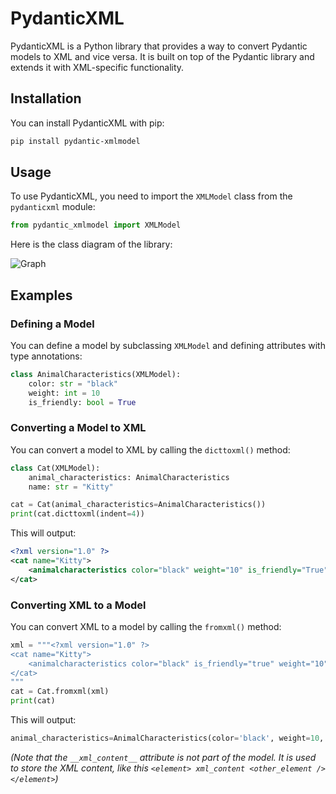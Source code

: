 # PydanticXML

PydanticXML is a Python library that provides a way to convert Pydantic models to XML and vice versa. It is built on top of the Pydantic library and extends it with XML-specific functionality.

## Installation

You can install PydanticXML with pip:

```bash
pip install pydantic-xmlmodel
```

## Usage

To use PydanticXML, you need to import the `XMLModel` class from the `pydanticxml` module:

```python
from pydantic_xmlmodel import XMLModel
```

Here is the class diagram of the library:

![Graph](https://mermaid.ink/img/pako:eNp9UstqwzAQ_BWhUxqcHzAh0NetpodeCnERG2ntiugRpHXTkObfu3ZCGpNQgSxpZnYGr7SXOhqUpdQOcn6y0CbwdRA8BkS8Vy8VK1yFBGJ_ZPoxn3tGBs1i8QcLpQJulZpolwsRwGMhVpCRD0CUeJlO11tIbb4rxX3YHSsPtxLHaQ9sMsCXaTOlvr1TfYxSpXjdkI0B3DJT-ritarqge9FI_gjOwcrhcigsRP-9rtcxEAb6J0ioFumcNeE_ZP6CNlYTReYnNhi2ujCygTjYBu06g4PFF6bMXClWMborqyZF3xvxHCgWnDs06uno_uY_s9kZkYX0mDxYw9c_9LqW9Ikea1ny1kAS61rW4cBC6Ci-7YKWJaUOC9ltDBCenssYfDaWYpJlAy4ziMOxOj2yGBrbysMv1qTMwg?type=png)

## Examples

### Defining a Model

You can define a model by subclassing `XMLModel` and defining attributes with type annotations:

```python
class AnimalCharacteristics(XMLModel):
    color: str = "black"
    weight: int = 10
    is_friendly: bool = True
```

### Converting a Model to XML

You can convert a model to XML by calling the `dicttoxml()` method:

```python
class Cat(XMLModel):
    animal_characteristics: AnimalCharacteristics
    name: str = "Kitty"

cat = Cat(animal_characteristics=AnimalCharacteristics())
print(cat.dicttoxml(indent=4))
```

This will output:

```xml
<?xml version="1.0" ?>
<cat name="Kitty">
    <animalcharacteristics color="black" weight="10" is_friendly="True"/>
</cat>
```

### Converting XML to a Model

You can convert XML to a model by calling the `fromxml()` method:

```python
xml = """<?xml version="1.0" ?>
<cat name="Kitty">
    <animalcharacteristics color="black" is_friendly="true" weight="10"/>
</cat>
"""
cat = Cat.fromxml(xml)
print(cat)
```

This will output:

```python
animal_characteristics=AnimalCharacteristics(color='black', weight=10, is_friendly=True, __xml_content__=None) name='Kitty' __xml_content__='\n    '
```

*(Note that the `__xml_content__` attribute is not part of the model. It is used to store the XML content, like this `<element> xml_content <other_element /></element>`)*
